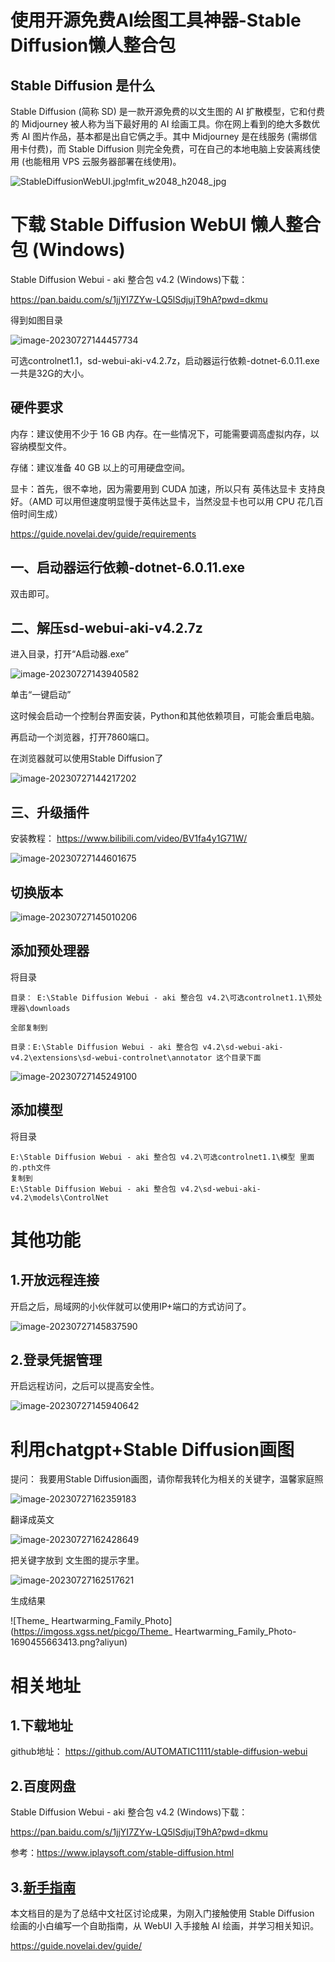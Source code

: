 # 使用开源免费AI绘图工具神器-Stable Diffusion懒人整合包



## Stable Diffusion 是什么

Stable Diffusion (简称 SD) 是一款开源免费的以文生图的 AI 扩散模型，它和付费的 Midjourney 被人称为当下最好用的 AI 绘画工具。你在网上看到的绝大多数优秀 AI 图片作品，基本都是出自它俩之手。其中 Midjourney 是在线服务 (需绑信用卡付费)，而 Stable Diffusion 则完全免费，可在自己的本地电脑上安装离线使用 (也能租用 VPS 云服务器部署在线使用)。

![StableDiffusionWebUI.jpg!mfit_w2048_h2048_jpg](https://imgoss.xgss.net/picgo/StableDiffusionWebUI.jpg!mfit_w2048_h2048_jpg.jpg?aliyun)

# 下载 Stable Diffusion WebUI 懒人整合包 (Windows)

Stable Diffusion Webui - aki 整合包 v4.2 (Windows)下载： 

https://pan.baidu.com/s/1jjYI7ZYw-LQ5lSdjujT9hA?pwd=dkmu

得到如图目录

![image-20230727144457734](https://imgoss.xgss.net/picgo/image-20230727144457734.png?aliyun)

可选controlnet1.1，sd-webui-aki-v4.2.7z，启动器运行依赖-dotnet-6.0.11.exe 一共是32G的大小。

## 硬件要求

内存：建议使用不少于 16 GB 内存。在一些情况下，可能需要调高虚拟内存，以容纳模型文件。

存储：建议准备 40 GB 以上的可用硬盘空间。

显卡：首先，很不幸地，因为需要用到 CUDA 加速，所以只有 英伟达显卡 支持良好。（AMD 可以用但速度明显慢于英伟达显卡，当然没显卡也可以用 CPU 花几百倍时间生成）

https://guide.novelai.dev/guide/requirements



## 一、启动器运行依赖-dotnet-6.0.11.exe

双击即可。



## 二、解压sd-webui-aki-v4.2.7z

进入目录，打开“A启动器.exe”

![image-20230727143940582](https://imgoss.xgss.net/picgo/image-20230727143940582.png?aliyun)

单击“一键启动”



这时候会启动一个控制台界面安装，Python和其他依赖项目，可能会重启电脑。

再启动一个浏览器，打开7860端口。

在浏览器就可以使用Stable Diffusion了

![image-20230727144217202](https://imgoss.xgss.net/picgo/image-20230727144217202.png?aliyun)





## 三、升级插件

安装教程： https://www.bilibili.com/video/BV1fa4y1G71W/

![image-20230727144601675](https://imgoss.xgss.net/picgo/image-20230727144601675.png?aliyun)



## 切换版本

![image-20230727145010206](https://imgoss.xgss.net/picgo/image-20230727145010206.png?aliyun)



## 添加预处理器

将目录

```
目录： E:\Stable Diffusion Webui - aki 整合包 v4.2\可选controlnet1.1\预处理器\downloads 

全部复制到

目录：E:\Stable Diffusion Webui - aki 整合包 v4.2\sd-webui-aki-v4.2\extensions\sd-webui-controlnet\annotator 这个目录下面

```



![image-20230727145249100](https://imgoss.xgss.net/picgo/image-20230727145249100.png?aliyun)



## 添加模型

将目录

```
E:\Stable Diffusion Webui - aki 整合包 v4.2\可选controlnet1.1\模型 里面的.pth文件
复制到
E:\Stable Diffusion Webui - aki 整合包 v4.2\sd-webui-aki-v4.2\models\ControlNet

```



# 其他功能

## 1.开放远程连接

开启之后，局域网的小伙伴就可以使用IP+端口的方式访问了。

![image-20230727145837590](https://imgoss.xgss.net/picgo/image-20230727145837590.png?aliyun)

## 2.登录凭据管理

开启远程访问，之后可以提高安全性。

![image-20230727145940642](https://imgoss.xgss.net/picgo/image-20230727145940642.png?aliyun)



# 利用chatgpt+Stable Diffusion画图

提问： 我要用Stable Diffusion画图，请你帮我转化为相关的关键字，温馨家庭照

![image-20230727162359183](https://imgoss.xgss.net/picgo/image-20230727162359183.png?aliyun)

翻译成英文

![image-20230727162428649](https://imgoss.xgss.net/picgo/image-20230727162428649.png?aliyun)

把关键字放到 文生图的提示字里。

![image-20230727162517621](https://imgoss.xgss.net/picgo/image-20230727162517621.png?aliyun)



生成结果

![Theme_ Heartwarming_Family_Photo](https://imgoss.xgss.net/picgo/Theme_ Heartwarming_Family_Photo-1690455663413.png?aliyun)

# 相关地址

## 1.下载地址

github地址： https://github.com/AUTOMATIC1111/stable-diffusion-webui

## 2.百度网盘

Stable Diffusion Webui - aki 整合包 v4.2 (Windows)下载： 

https://pan.baidu.com/s/1jjYI7ZYw-LQ5lSdjujT9hA?pwd=dkmu

参考：https://www.iplaysoft.com/stable-diffusion.html

## 3.[新手指南](https://guide.novelai.dev/guide/)

本文档目的是为了总结中文社区讨论成果，为刚入门接触使用 Stable Diffusion 绘画的小白编写一个自助指南，从 WebUI 入手接触 AI 绘画，并学习相关知识。

https://guide.novelai.dev/guide/

